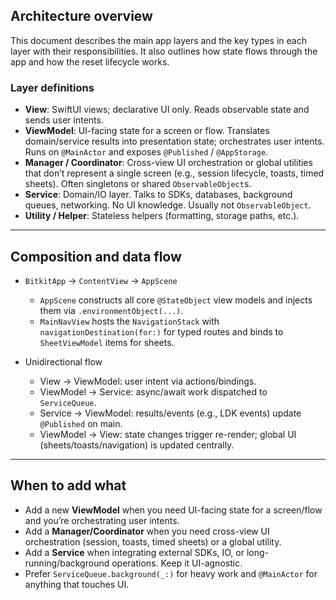 ## Architecture overview

This document describes the main app layers and the key types in each layer with their responsibilities. It also outlines how state flows through the app and how the reset lifecycle works.

### Layer definitions

- **View**: SwiftUI views; declarative UI only. Reads observable state and sends user intents.
- **ViewModel**: UI-facing state for a screen or flow. Translates domain/service results into presentation state; orchestrates user intents. Runs on `@MainActor` and exposes `@Published` / `@AppStorage`.
- **Manager / Coordinator**: Cross-view UI orchestration or global utilities that don’t represent a single screen (e.g., session lifecycle, toasts, timed sheets). Often singletons or shared `ObservableObject`s.
- **Service**: Domain/IO layer. Talks to SDKs, databases, background queues, networking. No UI knowledge. Usually not `ObservableObject`.
- **Utility / Helper**: Stateless helpers (formatting, storage paths, etc.).

---

## Composition and data flow

- `BitkitApp` → `ContentView` → `AppScene`
  - `AppScene` constructs all core `@StateObject` view models and injects them via `.environmentObject(...)`.
  - `MainNavView` hosts the `NavigationStack` with `navigationDestination(for:)` for typed routes and binds to `SheetViewModel` items for sheets.

- Unidirectional flow
  - View → ViewModel: user intent via actions/bindings.
  - ViewModel → Service: async/await work dispatched to `ServiceQueue`.
  - Service → ViewModel: results/events (e.g., LDK events) update `@Published` on main.
  - ViewModel → View: state changes trigger re-render; global UI (sheets/toasts/navigation) is updated centrally.

---

## When to add what

- Add a new **ViewModel** when you need UI-facing state for a screen/flow and you’re orchestrating user intents.
- Add a **Manager/Coordinator** when you need cross-view UI orchestration (session, toasts, timed sheets) or a global utility.
- Add a **Service** when integrating external SDKs, IO, or long-running/background operations. Keep it UI-agnostic.
- Prefer `ServiceQueue.background(_:)` for heavy work and `@MainActor` for anything that touches UI.
